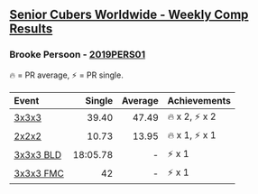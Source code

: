 <style>table {white-space: nowrap;}</style>

## [Senior Cubers Worldwide - Weekly Comp Results](/scw-comp/results/)
### Brooke Persoon - [2019PERS01](https://www.worldcubeassociation.org/persons/2019PERS01)

<span style="white-space: nowrap;">🔥 = PR average</span>, <span style="white-space: nowrap;">⚡ = PR single</span>.

| Event | Single | Average | Achievements|
| :-- | --: | --: | :-- |
| [3x3x3](333.md) | 39.40 | 47.49 | 🔥 x 2, ⚡ x 2 |
| [2x2x2](222.md) | 10.73 | 13.95 | 🔥 x 1, ⚡ x 1 |
| [3x3x3 BLD](333bf.md) | 18:05.78 | - | ⚡ x 1 |
| [3x3x3 FMC](333fm.md) | 42 | - | ⚡ x 1 |

<!-- Global site tag (gtag.js) - Google Analytics -->
<script async src="https://www.googletagmanager.com/gtag/js?id=UA-86348435-3"></script>
<script>window.dataLayer = window.dataLayer || []; function gtag() {dataLayer.push(arguments);} gtag('js', new Date()); gtag('config', 'UA-86348435-3');</script>
